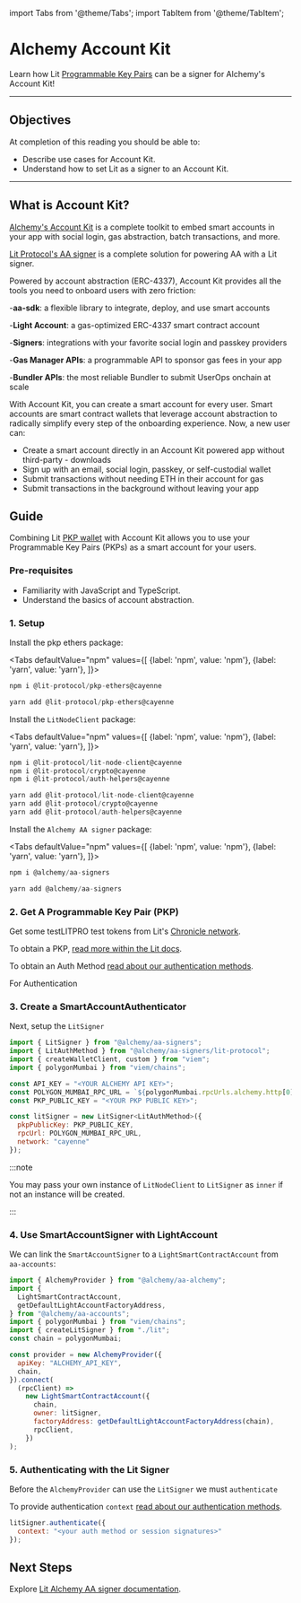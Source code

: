 import Tabs from '@theme/Tabs';
import TabItem from '@theme/TabItem';

# Alchemy Account Kit

Learn how Lit [Programmable Key Pairs](../../sdk/wallets/intro.md) can be a signer for Alchemy's Account Kit!


---

## Objectives
At completion of this reading you should be able to:

- Describe use cases for Account Kit.
- Understand how to set Lit as a signer to an Account Kit.

---

## What is Account Kit?

[Alchemy's Account Kit](https://www.alchemy.com/account-kit) is a complete toolkit to embed smart accounts in your app with social login, gas abstraction, batch transactions, and more.

[Lit Protocol's AA signer](https://accountkit.alchemy.com/smart-accounts/signers/guides/lit.html) is a complete solution for powering AA with a Lit signer.

Powered by account abstraction (ERC-4337), Account Kit provides all the tools you need to onboard users with zero friction:

-**aa-sdk**: a flexible library to integrate, deploy, and use smart accounts

-**Light Account**: a gas-optimized ERC-4337 smart contract account

-**Signers**: integrations with your favorite social login and passkey providers

-**Gas Manager APIs**: a programmable API to sponsor gas fees in your app‍

-**Bundler APIs**: the most reliable Bundler to submit UserOps onchain at scale

With Account Kit, you can create a smart account for every user. Smart accounts are smart contract wallets that leverage account abstraction to radically simplify every step of the onboarding experience. Now, a new user can:

- Create a smart account directly in an Account Kit powered app without third-party - downloads
- Sign up with an email, social login, passkey, or self-custodial wallet
- Submit transactions without needing ETH in their account for gas
- Submit transactions in the background without leaving your app


## Guide

Combining Lit [PKP wallet](https://www.npmjs.com/package/@lit-protocol/pkp-ethers) with Account Kit allows you to use your Programmable Key Pairs (PKPs) as a smart account for your users.

### Pre-requisites
- Familiarity with JavaScript and TypeScript.
- Understand the basics of account abstraction.


### 1. Setup

Install the pkp ethers package:

<Tabs
defaultValue="npm"
values={[
{label: 'npm', value: 'npm'},
{label: 'yarn', value: 'yarn'},
]}>
<TabItem value="npm">

```js
npm i @lit-protocol/pkp-ethers@cayenne
```

</TabItem>

<TabItem value="yarn">

```js
yarn add @lit-protocol/pkp-ethers@cayenne
```

</TabItem>

</Tabs>

Install the `LitNodeClient` package:

<Tabs
defaultValue="npm"
values={[
{label: 'npm', value: 'npm'},
{label: 'yarn', value: 'yarn'},
]}>
<TabItem value="npm">

```js
npm i @lit-protocol/lit-node-client@cayenne
npm i @lit-protocol/crypto@cayenne
npm i @lit-protocol/auth-helpers@cayenne
```

</TabItem>

<TabItem value="yarn">

```js
yarn add @lit-protocol/lit-node-client@cayenne
yarn add @lit-protocol/crypto@cayenne
yarn add @lit-protocol/auth-helpers@cayenne
```
</TabItem>
</Tabs>


Install the `Alchemy AA signer` package:

<Tabs
defaultValue="npm"
values={[
{label: 'npm', value: 'npm'},
{label: 'yarn', value: 'yarn'},
]}>
<TabItem value="npm">

```js
npm i @alchemy/aa-signers
```

</TabItem>

<TabItem value="yarn">

```js
yarn add @alchemy/aa-signers
```
</TabItem>
</Tabs>

### 2. Get A Programmable Key Pair (PKP)

Get some testLITPRO test tokens from Lit's [Chronicle network](../../network/rollup.mdx).

To obtain a PKP, [read more within the Lit docs](../../sdk/wallets/intro.md). 

To obtain an Auth Method [read about our authentication methods](../../sdk/authentication/session-sigs/auth-methods/).

For Authentication

### 3. Create a SmartAccountAuthenticator

Next, setup the `LitSigner`

```js
import { LitSigner } from "@alchemy/aa-signers";
import { LitAuthMethod } from "@alchemy/aa-signers/lit-protocol";
import { createWalletClient, custom } from "viem";
import { polygonMumbai } from "viem/chains";

const API_KEY = "<YOUR ALCHEMY API KEY>";
const POLYGON_MUMBAI_RPC_URL = `${polygonMumbai.rpcUrls.alchemy.http[0]}/${API_KEY}`;
const PKP_PUBLIC_KEY = "<YOUR PKP PUBLIC KEY>";

const litSigner = new LitSigner<LitAuthMethod>({
  pkpPublicKey: PKP_PUBLIC_KEY,
  rpcUrl: POLYGON_MUMBAI_RPC_URL,
  network: "cayenne"
});
```

:::note

You may pass your own instance of `LitNodeClient` to `LitSigner` as `inner` if not an instance will be created.

:::


### 4. Use SmartAccountSigner with LightAccount
We can link the `SmartAccountSigner` to a `LightSmartContractAccount` from `aa-accounts`:

```js
import { AlchemyProvider } from "@alchemy/aa-alchemy";
import {
  LightSmartContractAccount,
  getDefaultLightAccountFactoryAddress,
} from "@alchemy/aa-accounts";
import { polygonMumbai } from "viem/chains";
import { createLitSigner } from "./lit";
const chain = polygonMumbai;

const provider = new AlchemyProvider({
  apiKey: "ALCHEMY_API_KEY",
  chain,
}).connect(
  (rpcClient) =>
    new LightSmartContractAccount({
      chain,
      owner: litSigner,
      factoryAddress: getDefaultLightAccountFactoryAddress(chain),
      rpcClient,
    })
);
```

### 5. Authenticating with the Lit Signer
Before the `AlchemyProvider` can use the `LitSigner` we must `authenticate`

To provide authentication `context` [read about our authentication methods](../../sdk/authentication/session-sigs/auth-methods/). 

```js
litSigner.authenticate({
  context: "<your auth method or session signatures>"
});
```

## Next Steps

Explore [Lit Alchemy AA signer documentation](https://accountkit.alchemy.com/packages/aa-signers/lit-protocol/introduction.html).
